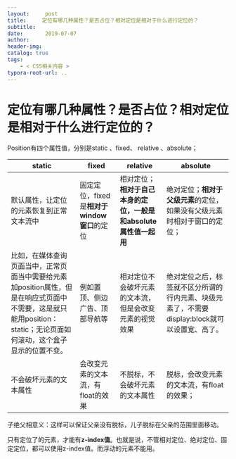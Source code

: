 ```yaml
---
layout:     post
title:     定位有哪几种属性？是否占位？相对定位是相对于什么进行定位的？
subtitle:  
date:       2019-07-07
author:     
header-img: 
catalog: true
tags:
    - < CSS相关内容 >
typora-root-url: ..
---
```




# 定位有哪几种属性？是否占位？相对定位是相对于什么进行定位的？



Position有四个属性值，分别是static 、fixed、 relative 、absolute；

| static                                                       | fixed                                       | relative                                                     | absolute                                                     |
| ------------------------------------------------------------ | ------------------------------------------- | ------------------------------------------------------------ | ------------------------------------------------------------ |
| 默认属性，让定位的元素恢复到正常文本流中                     | 固定定位，fixed是**相对于window窗口**的定位 | 相对定位；**相对于自己本身的定位，一般是和absolute属性值一起用** | 绝对定位；**相对于父级元素**的定位，如果没有父级元素时相对于窗口的定位； |
| 比如，在媒体查询页面当中，正常页面当中需要给元素加position属性，但是在响应式页面中不需要，这是就只能用position：static；无论页面如何滚动，这个盒子显示的位置不变。 | 例如置顶、侧边广告、顶部导航等              | 相对定位不会破坏元素的文本流，但是会改变元素的视觉效果       | 绝对定位之后，标签就不区分所谓的行内元素、块级元素了，不需要display:block就可以设置宽、高了。 |
| 不会破坏元素的文本属性                                       | 会改变元素的文本流，有float的效果           | 不脱标，不会破坏元素的文本属性                               | 脱标，会改变元素的文本流，有float的效果；                    |

子绝父相意义：这样可以保证父亲没有脱标，儿子脱标在父亲的范围里面移动。

只有定位了的元素，才能有**z-index值**。也就是说，不管相对定位、绝对定位、固定定位，都可以使用z-index值。而浮动的元素不能用。
